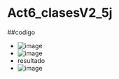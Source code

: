 # Act6_clasesV2_5j

##codigo
- ![image](https://github.com/user-attachments/assets/b40a79e8-4355-43cc-8c9d-76a3390f8eef)
- ![image](https://github.com/user-attachments/assets/573ec3bf-fdce-42a6-b6a5-1805fdb37f90)
- resultado
- ![image](https://github.com/user-attachments/assets/907a1571-ed29-41e9-b404-160c4eda3bb7)


